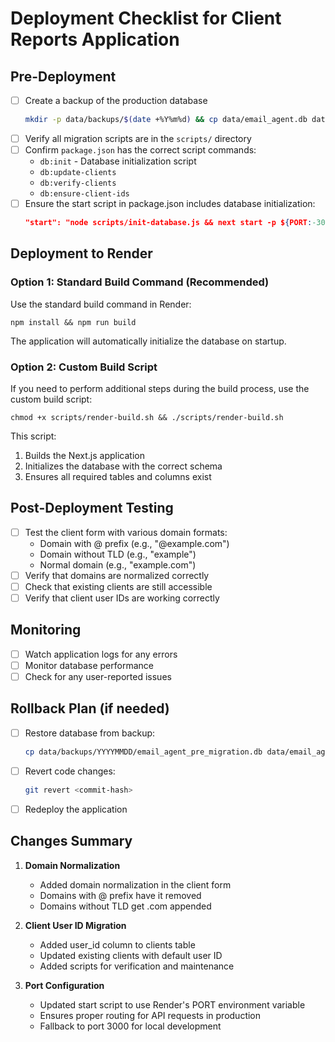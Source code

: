 # Deployment Checklist for Client Reports Application

## Pre-Deployment

- [ ] Create a backup of the production database
  ```bash
  mkdir -p data/backups/$(date +%Y%m%d) && cp data/email_agent.db data/backups/$(date +%Y%m%d)/email_agent_pre_migration.db
  ```
- [ ] Verify all migration scripts are in the `scripts/` directory
- [ ] Confirm `package.json` has the correct script commands:
  - `db:init` - Database initialization script
  - `db:update-clients`
  - `db:verify-clients`
  - `db:ensure-client-ids`
- [ ] Ensure the start script in package.json includes database initialization:
  ```json
  "start": "node scripts/init-database.js && next start -p ${PORT:-3000}"
  ```

## Deployment to Render

### Option 1: Standard Build Command (Recommended)

Use the standard build command in Render:

```
npm install && npm run build
```

The application will automatically initialize the database on startup.

### Option 2: Custom Build Script

If you need to perform additional steps during the build process, use the custom build script:

```
chmod +x scripts/render-build.sh && ./scripts/render-build.sh
```

This script:
1. Builds the Next.js application
2. Initializes the database with the correct schema
3. Ensures all required tables and columns exist

## Post-Deployment Testing

- [ ] Test the client form with various domain formats:
  - Domain with @ prefix (e.g., "@example.com")
  - Domain without TLD (e.g., "example")
  - Normal domain (e.g., "example.com")
- [ ] Verify that domains are normalized correctly
- [ ] Check that existing clients are still accessible
- [ ] Verify that client user IDs are working correctly

## Monitoring

- [ ] Watch application logs for any errors
- [ ] Monitor database performance
- [ ] Check for any user-reported issues

## Rollback Plan (if needed)

- [ ] Restore database from backup:
  ```bash
  cp data/backups/YYYYMMDD/email_agent_pre_migration.db data/email_agent.db
  ```
- [ ] Revert code changes:
  ```bash
  git revert <commit-hash>
  ```
- [ ] Redeploy the application

## Changes Summary

1. **Domain Normalization**
   - Added domain normalization in the client form
   - Domains with @ prefix have it removed
   - Domains without TLD get .com appended

2. **Client User ID Migration**
   - Added user_id column to clients table
   - Updated existing clients with default user ID
   - Added scripts for verification and maintenance 

3. **Port Configuration**
   - Updated start script to use Render's PORT environment variable
   - Ensures proper routing for API requests in production
   - Fallback to port 3000 for local development 